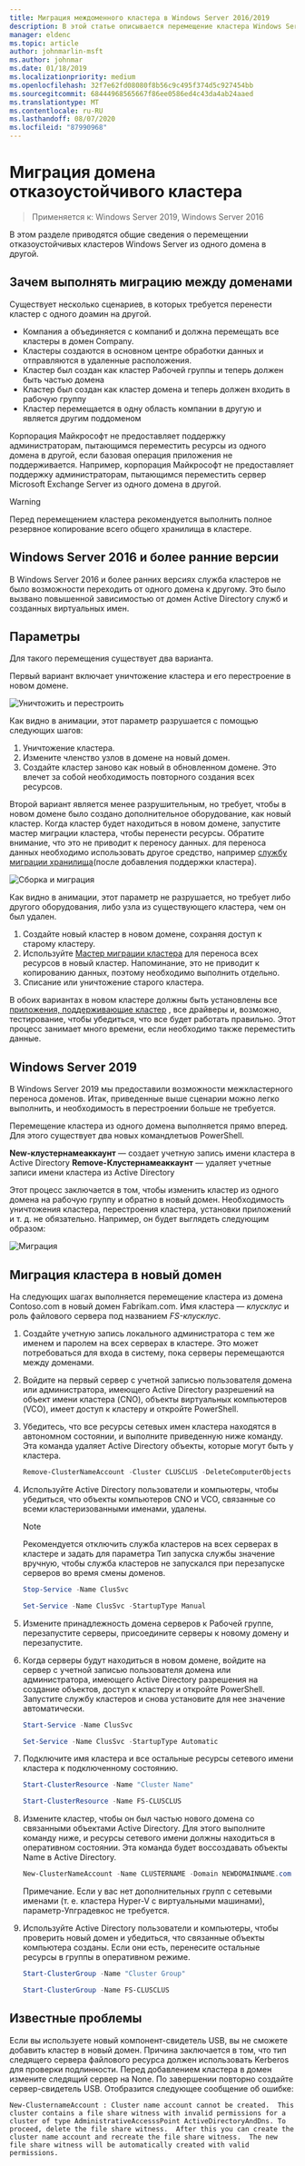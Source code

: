 ```yaml
---
title: Миграция междоменного кластера в Windows Server 2016/2019
description: В этой статье описывается перемещение кластера Windows Server 2019 из одного домена в другой.
manager: eldenc
ms.topic: article
author: johnmarlin-msft
ms.author: johnmar
ms.date: 01/18/2019
ms.localizationpriority: medium
ms.openlocfilehash: 32f7e62fd08080f8b56c9c495f374d5c927454bb
ms.sourcegitcommit: 68444968565667f86ee0586ed4c43da4ab24aaed
ms.translationtype: MT
ms.contentlocale: ru-RU
ms.lasthandoff: 08/07/2020
ms.locfileid: "87990968"
---
```

# <a name="failover-cluster-domain-migration"></a>Миграция домена отказоустойчивого кластера

> Применяется к: Windows Server 2019, Windows Server 2016

В этом разделе приводятся общие сведения о перемещении отказоустойчивых кластеров Windows Server из одного домена в другой.

## <a name="why-migrate-between-domains"></a>Зачем выполнять миграцию между доменами

Существует несколько сценариев, в которых требуется перенести кластер с одного доамин на другой.

- Компания a объединяется с компаниб и должна перемещать все кластеры в домен Company.
- Кластеры создаются в основном центре обработки данных и отправляются в удаленные расположения.
- Кластер был создан как кластер Рабочей группы и теперь должен быть частью домена
- Кластер был создан как кластер домена и теперь должен входить в рабочую группу
- Кластер перемещается в одну область компании в другую и является другим поддоменом

Корпорация Майкрософт не предоставляет поддержку администраторам, пытающимся переместить ресурсы из одного домена в другой, если базовая операция приложения не поддерживается. Например, корпорация Майкрософт не предоставляет поддержку администраторам, пытающимся переместить сервер Microsoft Exchange Server из одного домена в другой.

   > [!WARNING]
   > Перед перемещением кластера рекомендуется выполнить полное резервное копирование всего общего хранилища в кластере.

## <a name="windows-server-2016-and-earlier"></a>Windows Server 2016 и более ранние версии

В Windows Server 2016 и более ранних версиях служба кластеров не было возможности переходить от одного домена к другому.  Это было вызвано повышенной зависимостью от домен Active Directory служб и созданных виртуальных имен.

## <a name="options"></a>Параметры

Для такого перемещения существует два варианта.

Первый вариант включает уничтожение кластера и его перестроение в новом домене.

![Уничтожить и перестроить](media/Cross-Domain-Cluster-Migration/Cross-Cluster-Domain-Migration-1.gif)

Как видно в анимации, этот параметр разрушается с помощью следующих шагов:

1. Уничтожение кластера.
2. Измените членство узлов в домене на новый домен.
3. Создайте кластер заново как новый в обновленном домене.  Это влечет за собой необходимость повторного создания всех ресурсов.

Второй вариант является менее разрушительным, но требует, чтобы в новом домене было создано дополнительное оборудование, как новый кластер.  Когда кластер будет находиться в новом домене, запустите мастер миграции кластера, чтобы перенести ресурсы. Обратите внимание, что это не приводит к переносу данных. для переноса данных необходимо использовать другое средство, например [службу миграции хранилища](../storage/storage-migration-service/overview.md)(после добавления поддержки кластера).

![Сборка и миграция](media/Cross-Domain-Cluster-Migration/Cross-Cluster-Domain-Migration-2.gif)

Как видно в анимации, этот параметр не разрушается, но требует либо другого оборудования, либо узла из существующего кластера, чем он был удален.

1. Создайте новый кластер в новом домене, сохраняя доступ к старому кластеру.
2. Используйте [Мастер миграции кластера](/previous-versions/windows/it-pro/windows-server-2008-R2-and-2008/cc754481(v=ws.10)) для переноса всех ресурсов в новый кластер. Напоминание, это не приводит к копированию данных, поэтому необходимо выполнить отдельно.
3. Списание или уничтожение старого кластера.

В обоих вариантах в новом кластере должны быть установлены все [приложения, поддерживающие кластер](/previous-versions/windows/desktop/mscs/cluster-aware-applications) , все драйверы и, возможно, тестирование, чтобы убедиться, что все будет работать правильно.  Этот процесс занимает много времени, если необходимо также переместить данные.

## <a name="windows-server-2019"></a>Windows Server 2019

В Windows Server 2019 мы предоставили возможности межкластерного переноса доменов.  Итак, приведенные выше сценарии можно легко выполнить, и необходимость в перестроении больше не требуется.

Перемещение кластера из одного домена выполняется прямо вперед. Для этого существует два новых командлетыов PowerShell.

**New-клустернамеаккаунт** — создает учетную запись имени кластера в Active Directory **Remove-Клустернамеаккаунт** — удаляет учетные записи имени кластера из Active Directory

Этот процесс заключается в том, чтобы изменить кластер из одного домена на рабочую группу и обратно в новый домен.  Необходимость уничтожения кластера, перестроения кластера, установки приложений и т. д. не обязательно. Например, он будет выглядеть следующим образом:

![Миграция](media/Cross-Domain-Cluster-Migration/Cross-Cluster-Domain-Migration-3.gif)

## <a name="migrating-a-cluster-to-a-new-domain"></a>Миграция кластера в новый домен

На следующих шагах выполняется перемещение кластера из домена Contoso.com в новый домен Fabrikam.com.  Имя кластера — *клусклус* и роль файлового сервера под названием *FS-клусклус*.

1. Создайте учетную запись локального администратора с тем же именем и паролем на всех серверах в кластере.  Это может потребоваться для входа в систему, пока серверы перемещаются между доменами.
2. Войдите на первый сервер с учетной записью пользователя домена или администратора, имеющего Active Directory разрешений на объект имени кластера (CNO), объекты виртуальных компьютеров (VCO), имеет доступ к кластеру и откройте PowerShell.
3. Убедитесь, что все ресурсы сетевых имен кластера находятся в автономном состоянии, и выполните приведенную ниже команду.  Эта команда удаляет Active Directory объекты, которые могут быть у кластера.

   ```PowerShell
   Remove-ClusterNameAccount -Cluster CLUSCLUS -DeleteComputerObjects
   ```
4. Используйте Active Directory пользователи и компьютеры, чтобы убедиться, что объекты компьютеров CNO и VCO, связанные со всеми кластеризованными именами, удалены.

   > [!NOTE]
   > Рекомендуется отключить служба кластеров на всех серверах в кластере и задать для параметра Тип запуска службы значение вручную, чтобы служба кластеров не запускался при перезапуске серверов во время смены доменов.

   ```PowerShell
   Stop-Service -Name ClusSvc

   Set-Service -Name ClusSvc -StartupType Manual
   ```

5. Измените принадлежность домена серверов к Рабочей группе, перезапустите серверы, присоедините серверы к новому домену и перезапустите.
6. Когда серверы будут находиться в новом домене, войдите на сервер с учетной записью пользователя домена или администратора, имеющего Active Directory разрешения на создание объектов, доступ к кластеру и откройте PowerShell. Запустите службу кластеров и снова установите для нее значение автоматически.

   ```PowerShell
   Start-Service -Name ClusSvc

   Set-Service -Name ClusSvc -StartupType Automatic
   ```
7. Подключите имя кластера и все остальные ресурсы сетевого имени кластера к подключенному состоянию.

   ```PowerShell
   Start-ClusterResource -Name "Cluster Name"

   Start-ClusterResource -Name FS-CLUSCLUS
   ```

8. Измените кластер, чтобы он был частью нового домена со связанными объектами Active Directory. Для этого выполните команду ниже, и ресурсы сетевого имени должны находиться в оперативном состоянии.  Эта команда будет воссоздавать объекты Name в Active Directory.

   ```PowerShell
   New-ClusterNameAccount -Name CLUSTERNAME -Domain NEWDOMAINNAME.com -UpgradeVCOs
   ```

    Примечание. Если у вас нет дополнительных групп с сетевыми именами (т. е. кластера Hyper-V с виртуальными машинами), параметр-Упградевкос не требуется.

9. Используйте Active Directory пользователи и компьютеры, чтобы проверить новый домен и убедиться, что связанные объекты компьютера созданы. Если они есть, перенесите остальные ресурсы в группы в оперативном режиме.

   ```PowerShell
   Start-ClusterGroup -Name "Cluster Group"

   Start-ClusterGroup -Name FS-CLUSCLUS
   ```

## <a name="known-issues"></a>Известные проблемы

Если вы используете новый компонент-свидетель USB, вы не сможете добавить кластер в новый домен.  Причина заключается в том, что тип следящего сервера файлового ресурса должен использовать Kerberos для проверки подлинности.  Перед добавлением кластера в домен измените следящий сервер на None.  По завершении повторно создайте сервер-свидетель USB.  Отобразится следующее сообщение об ошибке:

```
New-ClusternameAccount : Cluster name account cannot be created.  This cluster contains a file share witness with invalid permissions for a cluster of type AdministrativeAccesssPoint ActiveDirectoryAndDns. To proceed, delete the file share witness.  After this you can create the cluster name account and recreate the file share witness.  The new file share witness will be automatically created with valid permissions.
```